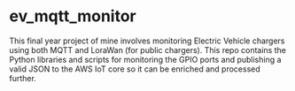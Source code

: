 # ev_mqtt_monitor
This final year project of mine involves monitoring Electric Vehicle chargers using both MQTT and LoraWan (for public chargers). This repo
contains the Python libraries and scripts for monitoring the GPIO ports and publishing a valid JSON to the AWS IoT core so it can be
enriched and processed further.
